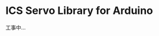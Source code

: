 ICS Servo Library for Arduino
=========
工事中…

<!-- 
## 概要
近藤科学のシリアルサーボ規格 ICS に対応したArduino用ライブラリです。

## 対応規格
近藤科学 ICS 3.5準拠
* ただし、通信速度は115200bpsのみ対応。
* ICSの詳細について近藤科学のWEBサイトを参照してください。

## 対応ボード
115200bpsのシリアル通信が可能なArduinoおよび互換ボード
* Arduino UNO および GR-CITRUSで動作確認済み。
* 3.3V版Arduino Pro Mini などは115200bpsが使用できないので不可。
* HardwareSerialクラスおよびmicros()関数に依存。

## 接続
下図のような回路でArduinoのシリアルポートに接続します。
![接続図](connect.png)
* ロジックの電圧は5Vです。(3.3Vでも動作するかもしれませんが…)
* 3.3V系マイコンに接続する場合は5Vトレラントのポートに接続してください。
* 74HC125でも動作しますが、3.3V系マイコンの場合は74HCT125を使うべきです。
* 5Vトレラントのポートが無いなら、適宜レベル変換をおこなってください。

## インストール
ICSフォルダをArduinoのライブラリフォルダの下にコピーします。
* Windows7 では %USERPROFILE%\My Documents\Arduino\libraries です。
* Windows10 では %USERPROFILE%\Documents\Arduino\libraries です。

## サンプルスケッチ
* ICS_SyncDemo 同期APIのサンプル
* ICS_AsyncDemo 非同期APIのサンプル
-->

